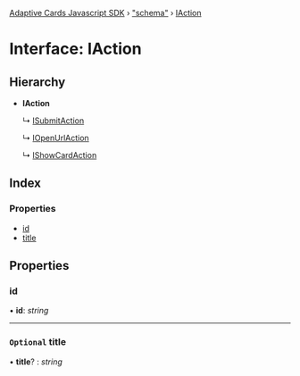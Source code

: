 [Adaptive Cards Javascript SDK](../README.md) › ["schema"](../modules/_schema_.md) › [IAction](_schema_.iaction.md)

# Interface: IAction

## Hierarchy

* **IAction**

  ↳ [ISubmitAction](_schema_.isubmitaction.md)

  ↳ [IOpenUrlAction](_schema_.iopenurlaction.md)

  ↳ [IShowCardAction](_schema_.ishowcardaction.md)

## Index

### Properties

* [id](_schema_.iaction.md#id)
* [title](_schema_.iaction.md#optional-title)

## Properties

###  id

• **id**: *string*

___

### `Optional` title

• **title**? : *string*
